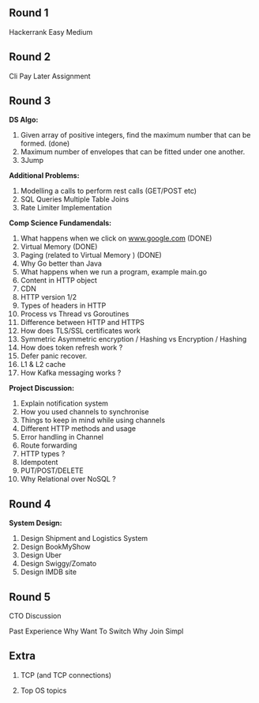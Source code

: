 ## Round 1 

Hackerrank Easy Medium 

## Round 2 

Cli Pay Later Assignment 

## Round 3 

**DS Algo:**

1. Given array of positive integers, find the maximum number that can be formed. (done)
2. Maximum number of envelopes that can be fitted under one another. 
3. 3Jump

**Additional Problems:** 
1. Modelling a calls to perform rest calls (GET/POST etc) 
2. SQL Queries Multiple Table Joins 
3. Rate Limiter Implementation

**Comp Science Fundamendals:**

1. What happens when we click on www.google.com (DONE) 
2. Virtual Memory (DONE) 
3. Paging (related to Virtual Memory
) (DONE)
4. Why Go better than Java 
5. What happens when we run a program, example main.go
6. Content in HTTP object 
7. CDN 
8. HTTP version 1/2 
9. Types of headers in HTTP 
10. Process vs Thread vs Goroutines 
11. Difference between HTTP and HTTPS 
12. How does TLS/SSL certificates work 
13. Symmetric Asymmetric encryption / Hashing vs Encryption / Hashing 
14. How does token refresh work ? 
15. Defer panic recover. 
16. L1 & L2 cache
17. How Kafka messaging works ? 


**Project Discussion:** 

1. Explain notification system 
2. How you used channels to synchronise 
3. Things to keep in mind while using channels 
4. Different HTTP methods and usage 
5. Error handling in Channel 
6. Route forwarding 
7. HTTP types ? 
8. Idempotent 
9. PUT/POST/DELETE 
10. Why Relational over NoSQL ?

## Round 4 

**System Design:** 

1. Design Shipment and Logistics System
2. Design BookMyShow 
3. Design Uber 
4. Design Swiggy/Zomato 
5. Design IMDB site


## Round 5 

CTO Discussion 

Past Experience 
Why Want To Switch 
Why Join Simpl


## Extra 

1. TCP (and TCP connections)

2. Top OS topics